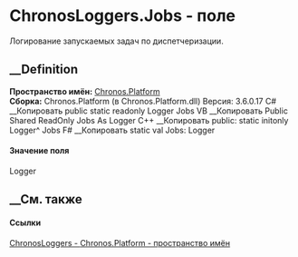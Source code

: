 # ChronosLoggers.Jobs - поле
Логирование запускаемых задач по диспетчеризации.
## __Definition
 **Пространство имён:** [Chronos.Platform](N_Chronos_Platform.htm)  
 **Сборка:** Chronos.Platform (в Chronos.Platform.dll) Версия: 3.6.0.17
C# __Копировать
     public static readonly Logger Jobs
VB __Копировать
     Public Shared ReadOnly Jobs As Logger
C++ __Копировать
     public:
    static initonly Logger^ Jobs
F# __Копировать
     static val Jobs: Logger
#### Значение поля
Logger
##  __См. также
#### Ссылки
[ChronosLoggers - ](T_Chronos_Platform_ChronosLoggers.htm)
[Chronos.Platform - пространство имён](N_Chronos_Platform.htm)
